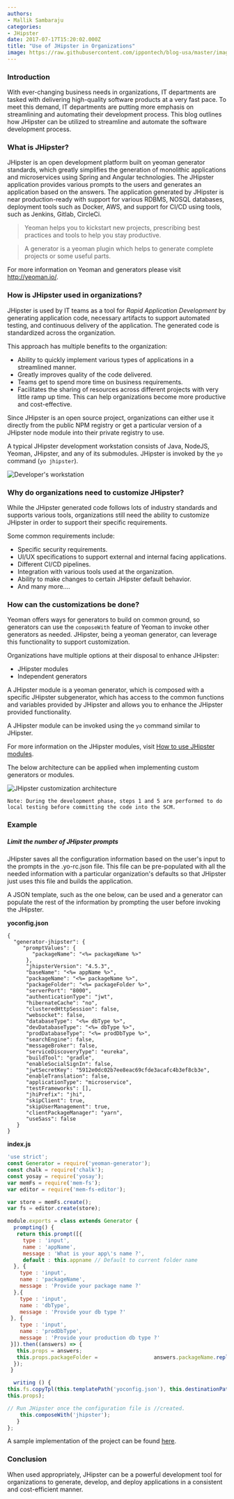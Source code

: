 ```yaml
---
authors:
- Mallik Sambaraju
categories:
- JHipster
date: 2017-07-17T15:20:02.000Z
title: "Use of JHipster in Organizations"
image: https://raw.githubusercontent.com/ippontech/blog-usa/master/images/2017/07/Use-of-JHipster-in-Organizations-Blog.png
---
```


### Introduction
With ever-changing business needs in organizations, IT departments are tasked with delivering high-quality software products at a very fast pace. To meet this demand, IT departments are putting more emphasis on streamlining and automating their development process. This blog outlines how JHipster can be utilized to streamline and automate the software development process.

### What is JHipster?

JHipster is an open development platform built on yeoman generator standards, which greatly simplifies the generation of monolithic applications and microservices using Spring and Angular technologies. The JHipster application provides various prompts to the users and generates an application based on the answers. The application generated by JHipster is near production-ready with support for various RDBMS, NOSQL databases, deployment tools such as Docker, AWS, and  support for CI/CD using tools, such as Jenkins, Gitlab, CircleCi.

>Yeoman helps you to kickstart new projects, prescribing best practices and tools to help you stay productive.

>A generator is a yeoman plugin which helps to generate complete projects or some useful parts.

For more information on Yeoman and generators please visit http://yeoman.io/.

### How is JHipster used in organizations?
 
JHipster is used by IT teams as a tool for _Rapid Application Development_ by generating application code, necessary artifacts to support automated testing, and continuous delivery of the application. The generated code is standardized across the organization.

This approach has multiple benefits to the organization:
<ul>
     <li> 
      Ability to quickly implement various types of applications in a streamlined manner.
    </li>
    <li> 
      Greatly improves quality of the code delivered.
    </li>
    <li>Teams get to spend more time on business requirements.
   </li> 
   <li>Facilitates the sharing of resources across different projects with very little ramp up time. This can help organizations become more productive and cost-effective.
  </li>
</ul>

Since JHipster is an open source project,  organizations can either use it directly from the public NPM registry or get a particular version of a JHipster node module into their private registry to use.
 
A typical JHipster development workstation consists of Java, NodeJS, Yeoman, JHipster, and any of its submodules. JHipster is invoked by the `yo` command (`yo jhipster`).

![Developer's workstation](https://raw.githubusercontent.com/msambaraju/generator-yoconfig/master/DeveloperWorkstation.png)

### Why do organizations need to customize JHipster?

While the JHipster generated code follows lots of industry standards and supports various tools, organizations still need the ability to customize JHipster in order to support their specific requirements.

Some common requirements include: 

<ul>
<li>Specific security requirements. </li>
<li>UI/UX specifications to support external and internal facing applications.</li>
<li>Different CI/CD pipelines.</li>
<li>Integration with various tools used at the organization.</li>
<li>Ability to make changes to certain JHipster default behavior.</li>
<li>And many more....</li>
</ul>

### How can the customizations be done?
Yeoman offers ways for generators to build on common ground, so generators can use the `composeWith` feature of Yeoman to invoke other generators as needed. JHipster, being a yeoman generator, can leverage this functionality to support customization.

Organizations have multiple options at their disposal to enhance JHipster: 
 <ul>
   <li> JHipster modules </li>
   <li> Independent generators </li>
</ul>

A JHipster module is a yeoman generator, which is composed with a specific JHipster subgenerator, which has access to the common functions and variables provided by JHipster and allows you to enhance the JHipster provided functionality.

A JHipster module can be invoked using the `yo` command similar to JHipster. 

For more information on the JHipster modules, visit <a href="https://jhipster.github.io/modules/creating-a-module/">How to use JHipster modules</a>.

The below architecture can be applied when implementing custom generators or modules.

![JHipster customization architecture](https://raw.githubusercontent.com/msambaraju/generator-yoconfig/master/JHipster_Customization_Ver2.png)

    Note: During the development phase, steps 1 and 5 are performed to do local testing before committing the code into the SCM. 

### Example

##### Limit the number of JHipster prompts

JHipster saves all the configuration information based on the user's input to the prompts in the .yo-rc.json file. This file can be pre-populated with all the needed information with a particular organization's defaults so that JHipster just uses this file and builds the application.

A JSON template, such as the one below, can be used and a generator can populate the rest of the information by prompting the user before invoking the JHipster.

<b>yoconfig.json</b>

    
    {
      "generator-jhipster": {
         "promptValues": {
            "packageName": "<%= packageName %>"
          },
          "jhipsterVersion": "4.5.3",
          "baseName": "<%= appName %>",
          "packageName": "<%= packageName %>",
          "packageFolder": "<%= packageFolder %>",
          "serverPort": "8000",
          "authenticationType": "jwt",
          "hibernateCache": "no",
          "clusteredHttpSession": false,
          "websocket": false,
          "databaseType": "<%= dbType %>",
          "devDatabaseType": "<%= dbType %>",
          "prodDatabaseType": "<%= prodDbType %>",
          "searchEngine": false,
          "messageBroker": false,
          "serviceDiscoveryType": "eureka",
          "buildTool": "gradle",
          "enableSocialSignIn": false,
          "jwtSecretKey": "5912e0dc02b7ee8eac69cfde3acafc4b3ef8cb3e",
          "enableTranslation": false,
          "applicationType": "microservice",
          "testFrameworks": [],
          "jhiPrefix": "jhi",
          "skipClient": true,
          "skipUserManagement": true,
          "clientPackageManager": "yarn",
          "useSass": false
       }
    }

<b>index.js</b>
```javascript
'use strict';
const Generator = require('yeoman-generator');
const chalk = require('chalk');
const yosay = require('yosay');
var memFs = require('mem-fs');
var editor = require('mem-fs-editor');

var store = memFs.create();
var fs = editor.create(store);

module.exports = class extends Generator {
  prompting() {
   return this.prompt([{
     type : 'input',
     name : 'appName',
     message : 'What is your app\'s name ?',
     default : this.appname // Default to current folder name
  }, {
    type : 'input',
    name : 'packageName',
    message : 'Provide your package name ?'
  },{
    type : 'input',
    name : 'dbType',
    message : 'Provide your db type ?'
 }, {
    type : 'input',
    name : 'prodDbType',
    message : 'Provide your production db type ?'
 }]).then((answers) => {
   this.props = answers;
   this.props.packageFolder =                  answers.packageName.replace(/\./g, '/');
  });
 }

  writing () {
this.fs.copyTpl(this.templatePath('yoconfig.json'), this.destinationPath('.yo-rc.json'), 
this.props);

// Run JHipster once the configuration file is //created.
    this.composeWith('jhipster');
   }
};
```

A sample implementation of the project can be found <a href="https://github.com/msambaraju/generator-yoconfig" >here</a>.


### Conclusion
When used appropriately, JHipster can be a powerful development tool for organizations to generate, develop, and deploy applications in a consistent and cost-efficient manner.
